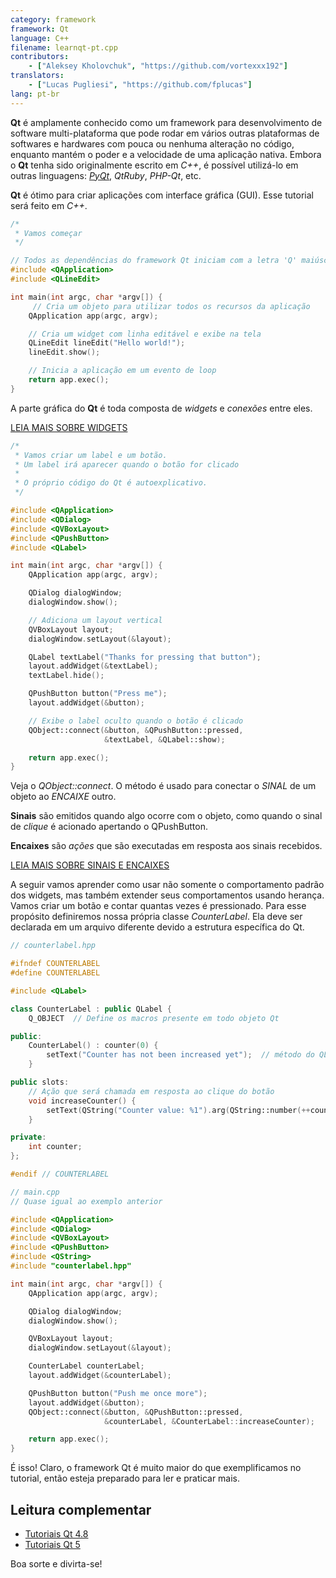 ```yaml
---
category: framework
framework: Qt
language: C++
filename: learnqt-pt.cpp
contributors:
    - ["Aleksey Kholovchuk", "https://github.com/vortexxx192"]
translators:
    - ["Lucas Pugliesi", "https://github.com/fplucas"]
lang: pt-br
---
```


**Qt** é amplamente conhecido como um framework para desenvolvimento de
software multi-plataforma que pode rodar em vários outras plataformas de
softwares e hardwares com pouca ou nenhuma alteração no código, enquanto mantém
o poder e a velocidade de uma aplicação nativa. Embora o **Qt** tenha sido
originalmente escrito em *C++*, é possível utilizá-lo em outras linguagens:
*[PyQt](https://learnxinyminutes.com/docs/pyqt/)*, *QtRuby*, *PHP-Qt*, etc.

**Qt** é ótimo para criar aplicações com interface gráfica (GUI). Esse tutorial
será feito em *C++*.

```c++
/*
 * Vamos começar
 */

// Todos as dependências do framework Qt iniciam com a letra 'Q' maiúscula
#include <QApplication>
#include <QLineEdit>

int main(int argc, char *argv[]) {
	 // Cria um objeto para utilizar todos os recursos da aplicação
    QApplication app(argc, argv);

    // Cria um widget com linha editável e exibe na tela
    QLineEdit lineEdit("Hello world!");
    lineEdit.show();

    // Inicia a aplicação em um evento de loop
    return app.exec();
}
```

A parte gráfica do **Qt** é toda composta de *widgets* e *conexões* entre eles.

[LEIA MAIS SOBRE WIDGETS](http://doc.qt.io/qt-5/qtwidgets-index.html)

```c++
/*
 * Vamos criar um label e um botão.
 * Um label irá aparecer quando o botão for clicado
 *
 * O próprio código do Qt é autoexplicativo.
 */

#include <QApplication>
#include <QDialog>
#include <QVBoxLayout>
#include <QPushButton>
#include <QLabel>

int main(int argc, char *argv[]) {
    QApplication app(argc, argv);

    QDialog dialogWindow;
    dialogWindow.show();

    // Adiciona um layout vertical
    QVBoxLayout layout;
    dialogWindow.setLayout(&layout);

    QLabel textLabel("Thanks for pressing that button");
    layout.addWidget(&textLabel);
    textLabel.hide();

    QPushButton button("Press me");
    layout.addWidget(&button);

    // Exibe o label oculto quando o botão é clicado
    QObject::connect(&button, &QPushButton::pressed,
                     &textLabel, &QLabel::show);

    return app.exec();
}
```

Veja o *QObject::connect*. O método é usado para conectar o *SINAL* de um objeto
ao *ENCAIXE* outro.

**Sinais** são emitidos quando algo ocorre com o objeto, como quando o sinal de
*clique* é acionado apertando o QPushButton.

**Encaixes** são *ações* que são executadas em resposta aos sinais recebidos.

[LEIA MAIS SOBRE SINAIS E ENCAIXES](http://doc.qt.io/qt-5/signalsandslots.html)


A seguir vamos aprender como usar não somente o comportamento padrão dos
widgets, mas também extender seus comportamentos usando herança. Vamos criar um
botão e contar quantas vezes é pressionado. Para esse propósito definiremos
nossa própria classe *CounterLabel*. Ela deve ser declarada em um arquivo
diferente devido a estrutura específica do Qt.

```c++
// counterlabel.hpp

#ifndef COUNTERLABEL
#define COUNTERLABEL

#include <QLabel>

class CounterLabel : public QLabel {
    Q_OBJECT  // Define os macros presente em todo objeto Qt

public:
    CounterLabel() : counter(0) {
        setText("Counter has not been increased yet");  // método do QLabel
    }

public slots:
    // Ação que será chamada em resposta ao clique do botão
    void increaseCounter() {
        setText(QString("Counter value: %1").arg(QString::number(++counter)));
    }

private:
    int counter;
};

#endif // COUNTERLABEL
```

```c++
// main.cpp
// Quase igual ao exemplo anterior

#include <QApplication>
#include <QDialog>
#include <QVBoxLayout>
#include <QPushButton>
#include <QString>
#include "counterlabel.hpp"

int main(int argc, char *argv[]) {
    QApplication app(argc, argv);

    QDialog dialogWindow;
    dialogWindow.show();

    QVBoxLayout layout;
    dialogWindow.setLayout(&layout);

    CounterLabel counterLabel;
    layout.addWidget(&counterLabel);

    QPushButton button("Push me once more");
    layout.addWidget(&button);
    QObject::connect(&button, &QPushButton::pressed,
                     &counterLabel, &CounterLabel::increaseCounter);

    return app.exec();
}
```

É isso! Claro, o framework Qt é muito maior do que exemplificamos no tutorial,
então esteja preparado para ler e praticar mais.

## Leitura complementar

- [Tutoriais Qt 4.8](http://doc.qt.io/qt-4.8/tutorials.html)
- [Tutoriais Qt 5](http://doc.qt.io/qt-5/qtexamplesandtutorials.html)

Boa sorte e divirta-se!
